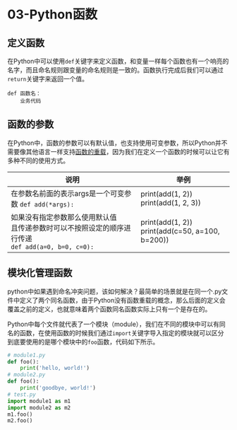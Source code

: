 # 03-Python函数

## 定义函数

在Python中可以使用`def`关键字来定义函数，和变量一样每个函数也有一个响亮的名字，而且命名规则跟变量的命名规则是一致的。函数执行完成后我们可以通过`return`关键字来返回一个值。

```
def 函数名：
	业务代码
```



## 函数的参数

在Python中，函数的参数可以有默认值，也支持使用可变参数，所以Python并不需要像其他语言一样支持[函数的重载](https://zh.wikipedia.org/wiki/%E5%87%BD%E6%95%B0%E9%87%8D%E8%BD%BD)，因为我们在定义一个函数的时候可以让它有多种不同的使用方式。

| 说明                                                         | 举例                                               |
| ------------------------------------------------------------ | -------------------------------------------------- |
| 在参数名前面的表示args是一个可变参数 `def add(*args):`       | print(add(1, 2))<br>print(add(1, 2, 3))            |
| 如果没有指定参数那么使用默认值<br>且传递参数时可以不按照设定的顺序进行传递<br>`def add(a=0, b=0, c=0):` | print(add(1, 2))<br>print(add(c=50, a=100, b=200)) |

## 模块化管理函数

python中如果遇到命名冲突问题，该如何解决？最简单的场景就是在同一个.py文件中定义了两个同名函数，由于Python没有函数重载的概念，那么后面的定义会覆盖之前的定义，也就意味着两个函数同名函数实际上只有一个是存在的。

Python中每个文件就代表了一个模块（module），我们在不同的模块中可以有同名的函数，在使用函数的时候我们通过`import`关键字导入指定的模块就可以区分到底要使用的是哪个模块中的`foo`函数，代码如下所示。

```python
# module1.py
def foo():
    print('hello, world!')
# module2.py
def foo():
    print('goodbye, world!')
# test.py
import module1 as m1
import module2 as m2
m1.foo()
m2.foo()
```




